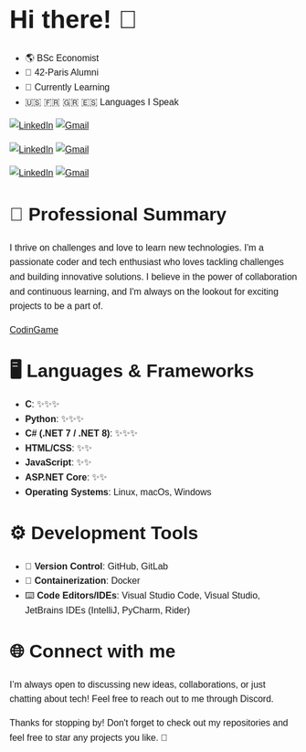 <div style="font-family: 'Montserrat', sans-serif; font-size: 16px; line-height: 1.6;">

<strong style="font-size: 44px;">Hi there! 👋</strong>  
---

- 🌎 BSc Economist
- 🌱 42-Paris Alumni
- 🔭 Currently Learning
- 🇺🇸 🇫🇷 🇬🇷 🇪🇸 Languages I Speak


[![LinkedIn](https://img.shields.io/badge/LinkedIn-0077B5?logo=linkedin&logoColor=white&style=flat-square)](https://www.linkedin.com/in/your-username/)
[![Gmail](https://img.shields.io/badge/Gmail-D14836?logo=gmail&logoColor=white&style=flat-square)](mailto:your-email@gmail.com)


[![LinkedIn](https://img.shields.io/badge/LinkedIn-0077B5?logo=linkedin&logoColor=white&style=flat-square&logoWidth=30)](https://www.linkedin.com/in/your-username/)
[![Gmail](https://img.shields.io/badge/Gmail-D14836?logo=gmail&logoColor=white&style=flat-square&logoWidth=30)](mailto:your-email@gmail.com)

[![LinkedIn](https://img.shields.io/badge/LinkedIn-0077B5?logo=linkedin&logoColor=white&style=flat-square&width=160)](https://www.linkedin.com/in/your-username/)
[![Gmail](https://img.shields.io/badge/Gmail-D14836?logo=gmail&logoColor=white&style=flat-square&width=160)](mailto:your-email@gmail.com)



<strong style="font-size: 32px;">🚀 Professional Summary</strong> 
---

I thrive on challenges and love to learn new technologies. I'm a passionate coder and tech enthusiast who loves tackling challenges and building innovative solutions. I believe in the power of collaboration and continuous learning, and I'm always on the lookout for exciting projects to be a part of.

[CodinGame](https://www.codingame.com/profile/a93e22eb1157401723b3617a7d87669f2853436)

<strong style="font-size: 32px;">🖥️ **Languages & Frameworks**</strong>  
---

- **C**: ✨✨✨
- **Python**: ✨✨✨
- **C# (.NET 7 / .NET 8)**: ✨✨✨
- **HTML/CSS**: ✨✨
- **JavaScript**: ✨✨
- **ASP.NET Core**: ✨✨
- **Operating Systems**: Linux, macOs, Windows

<strong style="font-size: 32px;">⚙️ **Development Tools**</strong> 
---

- 🔀 **Version Control**: GitHub, GitLab
- 🐳 **Containerization**: Docker
- ⌨️ **Code Editors/IDEs**: Visual Studio Code, Visual Studio, JetBrains IDEs (IntelliJ, PyCharm, Rider)

<strong style="font-size: 32px;">🌐 **Connect with me**</strong> 
---

I’m always open to discussing new ideas, collaborations, or just chatting about tech! Feel free to reach out to me through Discord.


Thanks for stopping by! Don't forget to check out my repositories and feel free to star any projects you like. 🚀

<!--
**SergiosSinanis/SergiosSinanis** is a ✨ _special_ ✨ repository because its `README.md` (this file) appears on your GitHub profile.

Here are some ideas to get you started:

- 🔭 I’m currently working on ...
- 🌱 I’m currently learning ...
- 👯 I’m looking to collaborate on ...
- 🤔 I’m looking for help with ...
- 💬 Ask me about ...
- 📫 How to reach me: ...
- 😄 Pronouns: ...
- ⚡ Fun fact: ...
-->
